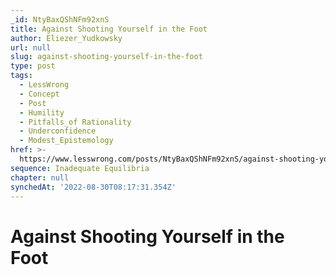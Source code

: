 ```yaml
---
_id: NtyBaxQShNFm92xnS
title: Against Shooting Yourself in the Foot
author: Eliezer_Yudkowsky
url: null
slug: against-shooting-yourself-in-the-foot
type: post
tags:
  - LessWrong
  - Concept
  - Post
  - Humility
  - Pitfalls_of Rationality
  - Underconfidence
  - Modest_Epistemology
href: >-
  https://www.lesswrong.com/posts/NtyBaxQShNFm92xnS/against-shooting-yourself-in-the-foot
sequence: Inadequate Equilibria
chapter: null
synchedAt: '2022-08-30T08:17:31.354Z'
---
```

# Against Shooting Yourself in the Foot

